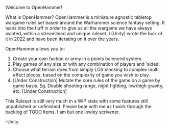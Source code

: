 Welcome to OpenHammer!

What is OpenHammer?
OpenHammer is a miniature agnostic tabletop wargame rules set based around the Warhammer science fantasy setting. 
It leans into the fluff in order to give us all the wargame we have always wanted, within a streamlined and unique ruleset.
I (Unity) wrote the bulk of it in 2022 and have been iterating on it over the years.

OpenHammer allows you to;
1. Create your own faction or army in a points balenced system.
2. Play games of any size or with any combination of players and 'sides'.
3. Choose what terrain does from simply LOS blocking to complex multi effect pieces, based on the complexity of game you wish to play.
4. [Under Construction] Mutate the core rules of the game on a game by game basis. Eg. Double shooting range, night fighting, low/high gravity, etc. [Under Construction]

This Ruleset is still very much in a WIP state with some features still unpublished or unfinished. Please bear with me as I work through the backlog of TODO items. 
I am but one lowley scrivener.

-Unity
